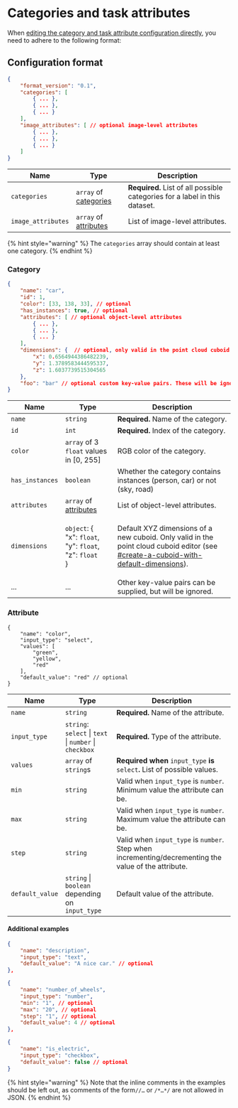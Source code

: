 # Categories and task attributes

When [editing the category and task attribute configuration directly](https://docs.segments.ai/guides/configure-label-editor), you need to adhere to the following format:

## Configuration format

```json
{
    "format_version": "0.1",
    "categories": [
        { ... },
        { ... },
        { ... }
    ],
    "image_attributes": [ // optional image-level attributes
        { ... },
        { ... },
        { ... }
    ]
}
```

| Name               | Type                                                                 | Description                                                                |
| ------------------ | -------------------------------------------------------------------- | -------------------------------------------------------------------------- |
| `categories`       | `array` of [categories](categories-and-task-attributes.md#category)  | **Required.** List of all possible categories for a label in this dataset. |
| `image_attributes` | `array` of [attributes](categories-and-task-attributes.md#attribute) | List of image-level attributes.                                            |

{% hint style="warning" %}
The `categories` array should contain at least one category.
{% endhint %}

### Category

```json
{
    "name": "car",
    "id": 1,
    "color": [33, 138, 33], // optional
    "has_instances": true, // optional
    "attributes": [ // optional object-level attributes
        { ... },
        { ... },
        { ... }
    ],
    "dimensions": {  // optional, only valid in the point cloud cuboid editor
        "x": 0.6564944386482239,
        "y": 1.3789583444595337,
        "z": 1.6037739515304565
    },
    "foo": "bar" // optional custom key-value pairs. These will be ignored.
}
```

| Name            | Type                                                                                                                              | Description                                                                                                                                                                                                                                                          |
| --------------- | --------------------------------------------------------------------------------------------------------------------------------- | -------------------------------------------------------------------------------------------------------------------------------------------------------------------------------------------------------------------------------------------------------------------- |
| `name`          | `string`                                                                                                                          | **Required.** Name of the category.                                                                                                                                                                                                                                  |
| `id`            | `int`                                                                                                                             | **Required.** Index of the category.                                                                                                                                                                                                                                 |
| `color`         | `array` of 3 `float` values in \[0, 255]                                                                                          | RGB color of the category.                                                                                                                                                                                                                                           |
| `has_instances` | `boolean`                                                                                                                         | Whether the category contains instances (person, car) or not (sky, road)                                                                                                                                                                                             |
| `attributes`    | `array` of [attributes](categories-and-task-attributes.md#object-attribute-format)                                                | List of object-level attributes.                                                                                                                                                                                                                                     |
| `dimensions`    | <p><code>object</code>: {<br>    "x": <code>float</code>,<br>    "y": <code>float</code>,<br>    "z": <code>float</code><br>}</p> | Default XYZ dimensions of a new cuboid. Only valid in the point cloud cuboid editor (see [#create-a-cuboid-with-default-dimensions](../how-to-annotate/label-3d-point-clouds/3d-point-cloud-cuboid-interface.md#create-a-cuboid-with-default-dimensions "mention")). |
| ...             | ...                                                                                                                               | Other key-value pairs can be supplied, but will be ignored.                                                                                                                                                                                                          |

### Attribute

```json5
{
    "name": "color",
    "input_type": "select",
    "values": [
        "green",
        "yellow",
        "red"
    ],
    "default_value": "red" // optional
}
```

| Name            | Type                                                   | Description                                                                                          |
| --------------- | ------------------------------------------------------ | ---------------------------------------------------------------------------------------------------- |
| `name`          | `string`                                               | **Required.** Name of the attribute.                                                                 |
| `input_type`    | `string`: `select` \| `text` \| `number` \| `checkbox` | **Required.** Type of the attribute.                                                                 |
| `values`        | `array` of `string`s                                   | **Required when** `input_type` **is** `select`**.** List of possible values.                         |
| `min`           | `string`                                               | Valid when `input_type` is `number`. Minimum value the attribute can be.                             |
| `max`           | `string`                                               | Valid when `input_type` is `number`. Maximum value the attribute can be.                             |
| `step`          | `string`                                               | Valid when `input_type` is `number`. Step when incrementing/decrementing the value of the attribute. |
| `default_value` | `string` \| `boolean` depending on `input_type`        | Default value of the attribute.                                                                      |

#### Additional examples

```json
{
    "name": "description",
    "input_type": "text",
    "default_value": "A nice car." // optional
},
```

```json
{
    "name": "number_of_wheels",
    "input_type": "number",
    "min": "1", // optional
    "max": "20", // optional
    "step": "1", // optional
    "default_value": 4 // optional
},
```

```json
{
    "name": "is_electric",
    "input_type": "checkbox",
    "default_value": false // optional
}
```

{% hint style="warning" %}
Note that the inline comments in the examples should be left out, as comments of the form`//…` or `/*…*/` are not allowed in JSON.
{% endhint %}
